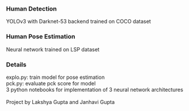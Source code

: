 ### Human Detection
YOLOv3 with Darknet-53 backend trained on COCO dataset

### Human Pose Estimation
Neural network trained on LSP dataset

### Details
explo.py: train model for pose estimation <br>
pck.py: evaluate pck score for model <br>
3 python notebooks for implementation of 3 neural network architectures <br><br>
Project by Lakshya Gupta and Janhavi Gupta
